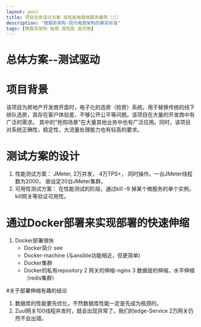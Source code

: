 ```yaml
---
layout: post
title: 项目总体设计方案 高性能电商微服务案例（二）
description: "微服务架构-现代电商架构的事实标准"
tags: [微服务架构 电商 高性能 高可用] 
---
```


# 总体方案--测试驱动

 

# 项目背景
该项目为房地产开发商开盘时，电子化的选房（抢房）系统。用于替换传统的线下排队选房，其存在客户体验差，不够公开公平等问题。该项目在大量的开发商中有广泛的需求。
其中的"抢购场景"在大量其他业务中也有广泛应用。同时，该项目对系统正确性，稳定性，大流量处理能力也有较高的要求。

# 测试方案的设计
1. 性能测试方案： JMeter, 2万并发， 4万TPS+， 同时操作。一台JMeter线程数为2000， 故设定20台JMeter集群。
2. 可用性测试方案： 在性能测试的阶段，通过kill -9 掉某个微服务的单个实例，kill网关等验证可用性。

# 通过Docker部署来实现部署的快速伸缩
1. Docker部署很快
   * Docker简介 see
   * Docker-machine (与ansible功能相近，但更简单)
   * Docker集群
   * Docker的私有repository
2 网关的伸缩-nginx
3 数据层的伸缩，水平伸缩（redis集群）

#关于部署伸缩有趣的结论
1. 数据库的性能要先优化，不然数据库性能一定是先成为瓶颈的。
2. Zuul网关100线程并发时，就会出现异常了。我们的edge-Service 2万网关仍然不会出错。
   
    
